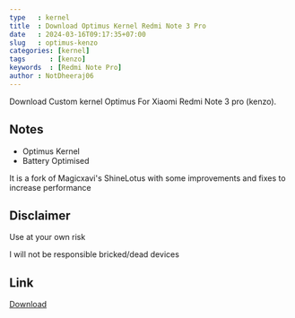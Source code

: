 ```yaml
---
type   : kernel
title  : Download Optimus Kernel Redmi Note 3 Pro
date   : 2024-03-16T09:17:35+07:00
slug   : optimus-kenzo
categories: [kernel]
tags      : [kenzo]
keywords  : [Redmi Note Pro]
author : NotDheeraj06
---
```


Download Custom kernel Optimus For Xiaomi Redmi Note 3 pro (kenzo).


## Notes
- Optimus Kernel
- Battery Optimised

It is a fork of Magicxavi's ShineLotus with some improvements and fixes to increase performance

## Disclaimer
Use at your own risk

I will not be responsible bricked/dead devices

## Link
[Download](https://github.com/Dheeraj3031A/kernel_xiaomi_kenzo/releases/tag/3.10.108-JiggleBits-Kurnel-v2-kenzo-14032024)

